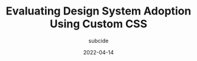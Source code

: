 ---
author: subcide
date: 2022-04-14
permalink: false
publisher: onfido
tags:
  - design-systems
  - css
  - custom-properties
  - metrics
target_url: https://medium.com/onfido-tech/evaluating-design-system-adoption-using-custom-css-a46026853308
title: Evaluating Design System Adoption Using Custom CSS
---